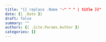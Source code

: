 ```yaml
---
title: "{{ replace .Name "-" " " | title }}"
date: {{ .Date }}
draft: false
summary: ""
authors: {{ .Site.Params.Author }}
categories: []
---
```


